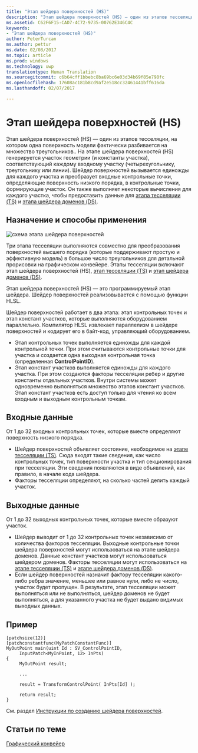 ```yaml
---
title: "Этап шейдера поверхностей (HS)"
description: "Этап шейдера поверхностей (HS) — один из этапов тесселяции, на котором одна поверхность модели фактически разбивается на множество треугольников."
ms.assetid: C62F6F15-CAD7-4C72-9735-00762E346C4C
keywords:
- "Этап шейдера поверхностей (HS)"
author: PeterTurcan
ms.author: pettur
ms.date: 02/08/2017
ms.topic: article
ms.prod: windows
ms.technology: uwp
translationtype: Human Translation
ms.sourcegitcommit: c6b64cff1bbebc8ba69bc6e03d34b69f85e798fc
ms.openlocfilehash: 17608ac181b8cd9af2e518cc32461441bff616da
ms.lasthandoff: 02/07/2017

---
```


# <a name="hull-shader-hs-stage"></a>Этап шейдера поверхностей (HS)


Этап шейдера поверхностей (HS) — один из этапов тесселяции, на котором одна поверхность модели фактически разбивается на множество треугольников.. На этапе шейдера поверхностей (HS) генерируется участок геометрии (и константы участка), соответствующий каждому входному участку (четырехугольнику, треугольнику или линии). Шейдер поверхностей вызывается единожды для каждого участка и преобразует входные контрольные точки, определяющие поверхность низкого порядка, в контрольные точки, формирующие участок. Он также выполняет некоторые вычисления для каждого участка, чтобы предоставить данные для [этапа тесселяции (TS)](tessellator-stage--ts-.md) и [этапа шейдера доменов (DS)](domain-shader-stage--ds-.md).

## <a name="span-idpurposeandusesspanspan-idpurposeandusesspanspan-idpurposeandusesspanpurpose-and-uses"></a><span id="Purpose_and_uses"></span><span id="purpose_and_uses"></span><span id="PURPOSE_AND_USES"></span>Назначение и способы применения


![схема этапа шейдера поверхностей](images/d3d11-hull-shader.png)

Три этапа тесселяции выполняются совместно для преобразования поверхностей высшего порядка (которые поддерживают простую и эффективную модель) в большое число треугольников для детальной прорисовки на графическом конвейере. Этапы тесселяции включают этап шейдера поверхностей (HS), [этап тесселяции (TS)](tessellator-stage--ts-.md) и [этап шейдера доменов (DS)](domain-shader-stage--ds-.md).

Этап шейдера поверхностей (HS) — это программируемый этап шейдера. Шейдер поверхностей реализовывается с помощью функции HLSL.

Шейдер поверхностей работает в два этапа: этап контрольных точек и этап констант участков, которые выполняются оборудованием параллельно. Компилятор HLSL извлекает параллелизм в шейдере поверхностей и кодирует его в байт-код, управляющий оборудованием.

-   Этап контрольных точек выполняется единожды для каждой контрольной точки. При этом считываются контрольные точки для участка и создается одна выходная контрольная точка (определенная **ControlPointID**).
-   Этап констант участков выполняется единожды для каждого участка. При этом создаются факторы тесселяции ребер и другие константы отдельных участков. Внутри системы может одновременно выполняться множество этапов констант участков. Этап констант участков есть доступ только для чтения ко всем входным и выходным контрольным точкам.

## <a name="span-idinputspanspan-idinputspanspan-idinputspaninput"></a><span id="Input"></span><span id="input"></span><span id="INPUT"></span>Входные данные


От 1 до 32 входных контрольных точек, которые вместе определяют поверхность низкого порядка.

-   Шейдер поверхностей объявляет состояние, необходимое на [этапе тесселяции (TS)](tessellator-stage--ts-.md). Сюда входят такие сведения, как число контрольных точек, тип поверхности участка и тип секционирования при тесселяции. Эти сведения появляются в виде объявлений, как правило, в начале кода шейдера.
-   Факторы тесселяции определяют, на сколько частей делить каждый участок.

## <a name="span-idoutputspanspan-idoutputspanspan-idoutputspanoutput"></a><span id="Output"></span><span id="output"></span><span id="OUTPUT"></span>Выходные данные


От 1 до 32 выходных контрольных точек, которые вместе образуют участок.

-   Шейдер выводит от 1 до 32 контрольных точек независимо от количества факторов тесселяции. Выходные контрольные точки шейдера поверхностей могут использоваться на этапе шейдера доменов. Данные констант участков могут использоваться шейдером доменов. Факторы тесселяции могут использоваться на [этапе тесселяции (TS)](tessellator-stage--ts-.md) и [этапе шейдера доменов (DS)](domain-shader-stage--ds-.md).
-   Если шейдер поверхностей назначит фактору тесселяции какого-либо ребра значение, меньшее или равное нули, либо не число, участок будет пропущен. В результате, этап тесселяции может выполняться или не выполняться, шейдер доменов не будет выполняться, а для указанного участка не будет выдано видимых выходных данных.

## <a name="span-idexamplespanspan-idexamplespanspan-idexamplespanexample"></a><span id="Example"></span><span id="example"></span><span id="EXAMPLE"></span>Пример


```
[patchsize(12)]
[patchconstantfunc(MyPatchConstantFunc)]
MyOutPoint main(uint Id : SV_ControlPointID,
     InputPatch<MyInPoint, 12> InPts)
{
     MyOutPoint result;
     
     ...
     
     result = TransformControlPoint( InPts[Id] );

     return result;
}
```

См. раздел [Инструкции по созданию шейдера поверхностей](https://msdn.microsoft.com/library/windows/desktop/ff476338).

## <a name="span-idrelated-topicsspanrelated-topics"></a><span id="related-topics"></span>Статьи по теме


[Графический конвейер](graphics-pipeline.md)

 

 





